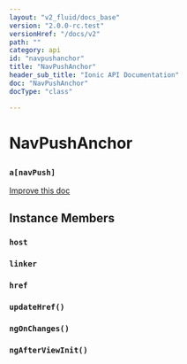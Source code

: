 ```yaml
---
layout: "v2_fluid/docs_base"
version: "2.0.0-rc.test"
versionHref: "/docs/v2"
path: ""
category: api
id: "navpushanchor"
title: "NavPushAnchor"
header_sub_title: "Ionic API Documentation"
doc: "NavPushAnchor"
docType: "class"

---
```










<h1 class="api-title">
<a class="anchor" name="nav-push-anchor" href="#nav-push-anchor"></a>

NavPushAnchor
<h3><code>a[navPush]</code></h3>






</h1>

<a class="improve-v2-docs" href="http://github.com/driftyco/ionic/edit/master//src/components/nav/nav-push.ts#L80">
Improve this doc
</a>










<!-- @usage tag -->


<!-- @property tags -->



<!-- instance methods on the class -->

<h2><a class="anchor" name="instance-members" href="#instance-members"></a>Instance Members</h2>

<div id="host"></div>

<h3>
<a class="anchor" name="host" href="#host"></a>
<code>host</code>
  

</h3>












<div id="linker"></div>

<h3>
<a class="anchor" name="linker" href="#linker"></a>
<code>linker</code>
  

</h3>












<div id="href"></div>

<h3>
<a class="anchor" name="href" href="#href"></a>
<code>href</code>
  

</h3>












<div id="updateHref"></div>

<h3>
<a class="anchor" name="updateHref" href="#updateHref"></a>
<code>updateHref()</code>
  

</h3>












<div id="ngOnChanges"></div>

<h3>
<a class="anchor" name="ngOnChanges" href="#ngOnChanges"></a>
<code>ngOnChanges()</code>
  

</h3>












<div id="ngAfterViewInit"></div>

<h3>
<a class="anchor" name="ngAfterViewInit" href="#ngAfterViewInit"></a>
<code>ngAfterViewInit()</code>
  

</h3>















<!-- related link --><!-- end content block -->


<!-- end body block -->

